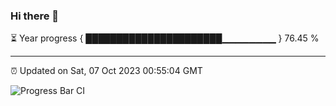 ### Hi there 👋

⏳ Year progress { ██████████████████████▁▁▁▁▁▁▁▁ } 76.45 %

---

⏰ Updated on Sat, 07 Oct 2023 00:55:04 GMT

![Progress Bar CI](https://github.com/JuvenileQ/Progress-Bar-CI/workflows/main/badge.svg)
